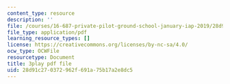 ```yaml
---
content_type: resource
description: ''
file: /courses/16-687-private-pilot-ground-school-january-iap-2019/28d91c270372962f691a75b17a2e8dc5_Th2N_rDfkDw.pdf
file_type: application/pdf
learning_resource_types: []
license: https://creativecommons.org/licenses/by-nc-sa/4.0/
ocw_type: OCWFile
resourcetype: Document
title: 3play pdf file
uid: 28d91c27-0372-962f-691a-75b17a2e8dc5
---
```

